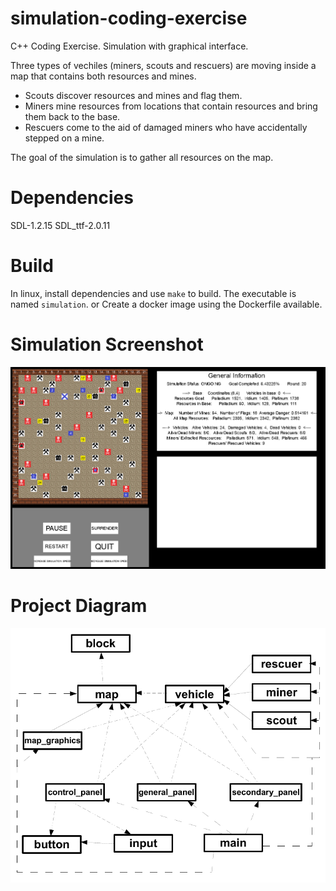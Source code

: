 # simulation-coding-exercise
C++ Coding Exercise. Simulation with graphical interface.

Three types of vechiles (miners, scouts and rescuers) are moving inside a map that contains both resources and mines.
- Scouts discover resources and mines and flag them.
- Miners mine resources from locations that contain resources and bring them back to the base.
- Rescuers come to the aid of damaged miners who have accidentally stepped on a mine.

The goal of the simulation is to gather all resources on the map.

# Dependencies
SDL-1.2.15
SDL_ttf-2.0.11


# Build
In linux, install dependencies and use `make` to build. The executable is named `simulation`.
or
Create a docker image using the Dockerfile available.

# Simulation Screenshot
![simulation screenshot](simulation_screenshot.png)


# Project Diagram
![simulation diagram](simulation_diagram.png)
